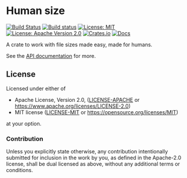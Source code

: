 # Human size

[![Build Status](https://travis-ci.org/Thomasdezeeuw/human-size-rs.svg?branch=master)](https://travis-ci.org/Thomasdezeeuw/human-size-rs)
[![Build status](https://ci.appveyor.com/api/projects/status/anm4pm65j760m4sc?svg=true)](https://ci.appveyor.com/project/Thomasdezeeuw/human-size-rs)
[![License: MIT](https://img.shields.io/badge/license-MIT-blue.svg)](https://opensource.org/licenses/MIT)
[![License: Apache Version 2.0](https://img.shields.io/badge/license-Apache%20Version%202.0-blue.svg)](https://www.apache.org/licenses/LICENSE-2.0)
[![Crates.io](https://img.shields.io/crates/v/human_size.svg)](https://crates.io/crates/human-size)
[![Docs](https://docs.rs/human-size/badge.svg)](https://docs.rs/human-size)

A crate to work with file sizes made easy, made for humans.

See the [API documentation] for more.

[API documentation]: https://docs.rs/human-size

## License

Licensed under either of

 * Apache License, Version 2.0, ([LICENSE-APACHE](LICENSE-APACHE) or https://www.apache.org/licenses/LICENSE-2.0)
 * MIT license ([LICENSE-MIT](LICENSE-MIT) or https://opensource.org/licenses/MIT)

at your option.

### Contribution

Unless you explicitly state otherwise, any contribution intentionally submitted
for inclusion in the work by you, as defined in the Apache-2.0 license, shall be
dual licensed as above, without any additional terms or conditions.
